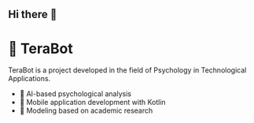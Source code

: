 ## Hi there 👋
# 🚀 TeraBot
TeraBot is a project developed in the field of Psychology in Technological Applications.  
- 🧠 AI-based psychological analysis  
- 📱 Mobile application development with Kotlin  
- 🔬 Modeling based on academic research  

